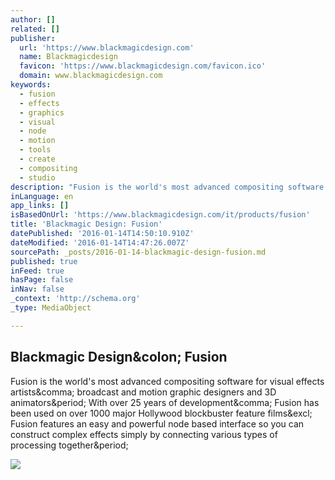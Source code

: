 ```yaml
---
author: []
related: []
publisher:
  url: 'https://www.blackmagicdesign.com'
  name: Blackmagicdesign
  favicon: 'https://www.blackmagicdesign.com/favicon.ico'
  domain: www.blackmagicdesign.com
keywords:
  - fusion
  - effects
  - graphics
  - visual
  - node
  - motion
  - tools
  - create
  - compositing
  - studio
description: "Fusion is the world's most advanced compositing software for visual effects artists, broadcast and motion graphic designers and 3D animators. With over 25 years of development, Fusion has been used on over 1000 major Hollywood blockbuster feature films! Fusion features an easy and powerful node based interface so you can construct complex effects simply by connecting various types of processing together."
inLanguage: en
app_links: []
isBasedOnUrl: 'https://www.blackmagicdesign.com/it/products/fusion'
title: 'Blackmagic Design: Fusion'
datePublished: '2016-01-14T14:50:10.910Z'
dateModified: '2016-01-14T14:47:26.007Z'
sourcePath: _posts/2016-01-14-blackmagic-design-fusion.md
published: true
inFeed: true
hasPage: false
inNav: false
_context: 'http://schema.org'
_type: MediaObject

---
```

<article style=""><h1>Blackmagic Design&amp;colon; Fusion</h1><p>Fusion is the world's most advanced compositing software for visual effects artists&amp;comma; broadcast and motion graphic designers and 3D animators&amp;period; With over 25 years of development&amp;comma; Fusion has been used on over 1000 major Hollywood blockbuster feature films&amp;excl; Fusion features an easy and powerful node based interface so you can construct complex effects simply by connecting various types of processing together&amp;period;</p><img src="https://images.blackmagicdesign.com/media/products/fusion/main/blockbusters.jpg?_v=1415247350" /></article>